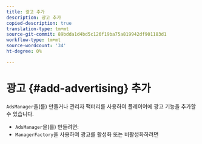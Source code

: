 ```yaml
---
title: 광고 추가
description: 광고 추가
copied-description: true
translation-type: tm+mt
source-git-commit: 89bdda1d4bd5c126f19ba75a819942df901183d1
workflow-type: tm+mt
source-wordcount: '34'
ht-degree: 0%

---
```



# 광고 {#add-advertising} 추가

`AdsManager`을(를) 만들거나 관리자 팩터리를 사용하여 플레이어에 광고 기능을 추가할 수 있습니다.

* `AdsManager`을(를) 만들려면:
* `ManagerFactory`을 사용하여 광고를 활성화 또는 비활성화하려면
